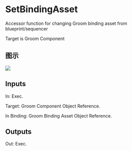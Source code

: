 # SetBindingAsset

Accessor function for changing Groom binding asset from blueprint/sequencer

Target is Groom Component

## 图示

![]($-20221218-19155499.png)

## Inputs

In: Exec.

Target: Groom Component Object Reference.

In Binding: Groom Binding Asset Object Reference.  

## Outputs

Out: Exec.

